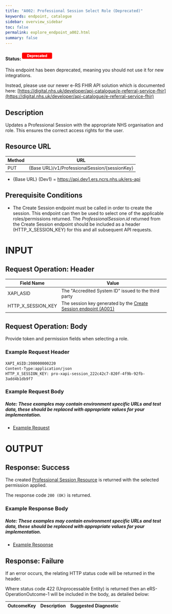 ```yaml
---
title: "A002: Professional Session Select Role (Deprecated)"
keywords: endpoint, catalogue
sidebar: overview_sidebar
toc: false
permalink: explore_endpoint_a002.html
summary: false
---
```


#### Status: ![Deprecated](images/icons/api_deprecated.png)

This endpoint has been deprecated, meaning you should not use it for new integrations.

Instead, please use our newer e-RS FHIR API solution which is documented here:
[https://digital.nhs.uk/developer/api-catalogue/e-referral-service-fhir](https://digital.nhs.uk/developer/api-catalogue/e-referral-service-fhir)

## Description
Updates a Professional Session with the appropriate NHS organisation and role. This ensures the correct access rights for the user.

## Resource URL

| Method | URL |
| -------------| --- |
| PUT | {Base URL}/v1/ProfessionalSession/{sessionKey}

- {Base URL} (Dev1) = https://api.dev1.ers.ncrs.nhs.uk/ers-api  

## Prerequisite Conditions
- The Create Session endpoint must be called in order to create the session. This endpoint can then be used to select one of the applicable roles/permissions returned. The _ProfessionalSession.id_ returned from the Create Session endpoint should be included as a header (HTTP_X_SESSION_KEY) for this and all subsequent API requests.

# INPUT

## Request Operation: Header

| Field Name | Value |
| ---------- | ----- |
| XAPI_ASID | The "Accredited System ID" issued to the third party |
| HTTP_X_SESSION_KEY | The session key generated by the [Create Session endpoint (A001)](explore_endpoint_a001.html) |

## Request Operation: Body
Provide token and permission fields when selecting a role.

### Example Request Header
```http
XAPI_ASID:200000000220
Content-Type:application/json
HTTP_X_SESSION_KEY: pro-xapi-session_222c42c7-820f-4f9b-92fb-3add4b1db9f7
```

### Example Request Body
##### Note: These examples may contain environment specific URLs and test data, these should be replaced with appropriate values for your implementation.  

- [Example Request](downloads/json/A002_Request.json)

# OUTPUT
## Response: Success
The created [Professional Session Resource](explore_models.html) is returned with the selected permission applied.

The response code `200 (OK)` is returned.

### Example Response Body
##### Note: These examples may contain environment specific URLs and test data, these should be replaced with appropriate values for your implementation.  

- [Example Response](downloads/json/A002_Response.json)

## Response: Failure
If an error occurs, the relating HTTP status code will be returned in the header.  

Where status code 422 (Unprocessable Entity) is returned then an eRS-OperationOutcome-1 will be included in the body, as detailed below:

| OutcomeKey | Description | Suggested Diagnostic |
| ---------- | ----------- | -------------------- |
